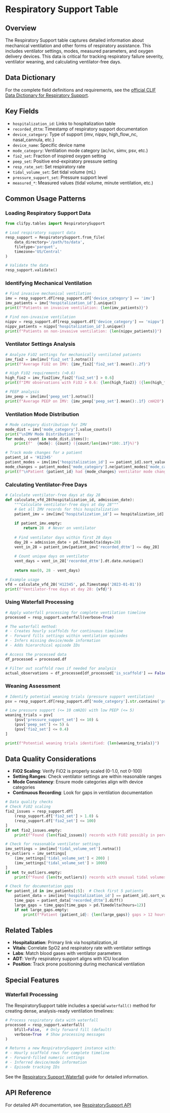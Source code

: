 # Respiratory Support Table

## Overview

The Respiratory Support table captures detailed information about mechanical ventilation and other forms of respiratory assistance. This includes ventilator settings, modes, measured parameters, and oxygen delivery devices. This data is critical for tracking respiratory failure severity, ventilator weaning, and calculating ventilator-free days.

## Data Dictionary

For the complete field definitions and requirements, see the [official CLIF Data Dictionary for Respiratory Support](https://clif-icu.com/data-dictionary/data-dictionary-2.1.0#respiratory_support).

## Key Fields

- `hospitalization_id`: Links to hospitalization table
- `recorded_dttm`: Timestamp of respiratory support documentation
- `device_category`: Type of support (imv, nippv, high_flow_nc, nasal_cannula, etc.)
- `device_name`: Specific device name
- `mode_category`: Ventilation mode category (ac/vc, simv, psv, etc.)
- `fio2_set`: Fraction of inspired oxygen setting
- `peep_set`: Positive end-expiratory pressure setting
- `resp_rate_set`: Set respiratory rate
- `tidal_volume_set`: Set tidal volume (mL)
- `pressure_support_set`: Pressure support level
- `measured_*`: Measured values (tidal volume, minute ventilation, etc.)

## Common Usage Patterns

### Loading Respiratory Support Data

```python
from clifpy.tables import RespiratorySupport

# Load respiratory support data
resp_support = RespiratorySupport.from_file(
    data_directory='/path/to/data',
    filetype='parquet',
    timezone='US/Central'
)

# Validate the data
resp_support.validate()
```

### Identifying Mechanical Ventilation

```python
# Find invasive mechanical ventilation
imv = resp_support.df[resp_support.df['device_category'] == 'imv']
imv_patients = imv['hospitalization_id'].unique()
print(f"Patients on invasive ventilation: {len(imv_patients)}")

# Find non-invasive ventilation
nippv = resp_support.df[resp_support.df['device_category'] == 'nippv']
nippv_patients = nippv['hospitalization_id'].unique()
print(f"Patients on non-invasive ventilation: {len(nippv_patients)}")
```

### Ventilator Settings Analysis

```python
# Analyze FiO2 settings for mechanically ventilated patients
imv_fio2 = imv[imv['fio2_set'].notna()]
print(f"Average FiO2 on IMV: {imv_fio2['fio2_set'].mean():.2f}")

# High FiO2 requirements (>0.6)
high_fio2 = imv_fio2[imv_fio2['fio2_set'] > 0.6]
print(f"IMV observations with FiO2 > 0.6: {len(high_fio2)} ({len(high_fio2)/len(imv_fio2)*100:.1f}%)")

# PEEP analysis
imv_peep = imv[imv['peep_set'].notna()]
print(f"Average PEEP on IMV: {imv_peep['peep_set'].mean():.1f} cmH2O")
```

### Ventilation Mode Distribution

```python
# Mode category distribution for IMV
mode_dist = imv['mode_category'].value_counts()
print("\nIMV Mode Distribution:")
for mode, count in mode_dist.items():
    print(f"  {mode}: {count} ({count/len(imv)*100:.1f}%)")

# Track mode changes for a patient
patient_id = 'H12345'
patient_modes = imv[imv['hospitalization_id'] == patient_id].sort_values('recorded_dttm')
mode_changes = patient_modes['mode_category'].ne(patient_modes['mode_category'].shift()).sum() - 1
print(f"\nPatient {patient_id} had {mode_changes} ventilator mode changes")
```

### Calculating Ventilator-Free Days

```python
# Calculate ventilator-free days at day 28
def calculate_vfd_28(hospitalization_id, admission_date):
    """Calculate ventilator-free days at day 28"""
    # Get all IMV records for this hospitalization
    patient_imv = imv[imv['hospitalization_id'] == hospitalization_id]
    
    if patient_imv.empty:
        return 28  # Never on ventilator
    
    # Find ventilator days within first 28 days
    day_28 = admission_date + pd.Timedelta(days=28)
    vent_in_28 = patient_imv[patient_imv['recorded_dttm'] <= day_28]
    
    # Count unique days on ventilator
    vent_days = vent_in_28['recorded_dttm'].dt.date.nunique()
    
    return max(0, 28 - vent_days)

# Example usage
vfd = calculate_vfd_28('H12345', pd.Timestamp('2023-01-01'))
print(f"Ventilator-free days at day 28: {vfd}")
```

### Using Waterfall Processing

```python
# Apply waterfall processing for complete ventilation timeline
processed = resp_support.waterfall(verbose=True)

# The waterfall method:
# - Creates hourly scaffolds for continuous timeline
# - Forward fills settings within ventilation episodes
# - Infers missing device/mode information
# - Adds hierarchical episode IDs

# Access the processed data
df_processed = processed.df

# Filter out scaffold rows if needed for analysis
actual_observations = df_processed[df_processed['is_scaffold'] == False]
```

### Weaning Assessment

```python
# Identify potential weaning trials (pressure support ventilation)
psv = resp_support.df[resp_support.df['mode_category'].str.contains('psv', na=False)]

# Low pressure support (<= 10 cmH2O) with low PEEP (<= 5)
weaning_trials = psv[
    (psv['pressure_support_set'] <= 10) & 
    (psv['peep_set'] <= 5) &
    (psv['fio2_set'] <= 0.4)
]

print(f"Potential weaning trials identified: {len(weaning_trials)}")
```

## Data Quality Considerations

- **FiO2 Scaling**: Verify FiO2 is properly scaled (0-1.0, not 0-100)
- **Setting Ranges**: Check ventilator settings are within reasonable ranges
- **Mode Consistency**: Ensure mode categories align with device categories
- **Continuous Recording**: Look for gaps in ventilation documentation

```python
# Data quality checks
# Check FiO2 scaling
fio2_issues = resp_support.df[
    (resp_support.df['fio2_set'] > 1.0) & 
    (resp_support.df['fio2_set'] <= 100)
]
if not fio2_issues.empty:
    print(f"Found {len(fio2_issues)} records with FiO2 possibly in percentage form")

# Check for reasonable ventilator settings
imv_settings = imv[imv['tidal_volume_set'].notna()]
tv_outliers = imv_settings[
    (imv_settings['tidal_volume_set'] < 200) | 
    (imv_settings['tidal_volume_set'] > 1000)
]
if not tv_outliers.empty:
    print(f"Found {len(tv_outliers)} records with unusual tidal volumes")

# Check for documentation gaps
for patient_id in imv_patients[:5]:  # Check first 5 patients
    patient_data = imv[imv['hospitalization_id'] == patient_id].sort_values('recorded_dttm')
    time_gaps = patient_data['recorded_dttm'].diff()
    large_gaps = time_gaps[time_gaps > pd.Timedelta(hours=12)]
    if not large_gaps.empty:
        print(f"Patient {patient_id}: {len(large_gaps)} gaps > 12 hours in ventilator documentation")
```

## Related Tables

- **Hospitalization**: Primary link via hospitalization_id
- **Vitals**: Correlate SpO2 and respiratory rate with ventilator settings
- **Labs**: Match blood gases with ventilator parameters
- **ADT**: Verify respiratory support aligns with ICU location
- **Position**: Track prone positioning during mechanical ventilation

## Special Features

### Waterfall Processing

The RespiratorySupport table includes a special `waterfall()` method for creating dense, analysis-ready ventilation timelines:

```python
# Process respiratory data with waterfall
processed = resp_support.waterfall(
    bfill=False,  # Only forward fill (default)
    verbose=True  # Show processing messages
)

# Returns a new RespiratorySupport instance with:
# - Hourly scaffold rows for complete timeline
# - Forward-filled numeric settings
# - Inferred device/mode information
# - Episode tracking IDs
```

See the [Respiratory Support Waterfall](../waterfall.md) guide for detailed information.

## API Reference

For detailed API documentation, see [RespiratorySupport API](../../api/tables.md#clifpy.tables.respiratory_support.RespiratorySupport)